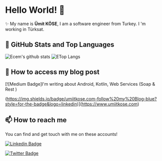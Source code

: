 # Hello World! 👋

✨ My name is **Ümit KÖSE**, I am a software engineer from Turkey. I 'm working in Türksat. <br>


## 📌 GitHub Stats and Top Languages

<p float="center">
  <img  src="https://github-readme-stats.vercel.app/api?username=umiitkose&show_icons=true&count_private=true&hide=contribs,issues" alt="Ecem's github stats" />
  <img  src="https://github-readme-stats.vercel.app/api/top-langs/?username=umiitkose&layout=compact&hide=javascript,html" alt="ETop Langs" />
</p>

## 📝 How to access my blog post

[![Medium Badge]I'm writing about Android, Kotlin, Web Services (Soap & Rest ) 

(https://img.shields.io/badge/umiitkose.com-follow%20my%20Blog-blue?style=for-the-badge&logo=linkedin)](https://www.umiitkose.com)

## 📫 How to reach me

You can find and get touch with me on these accounts!

[![Linkedin Badge](https://img.shields.io/badge/umiitkose-follow%20on%20linkedin-blue?style=for-the-badge&logo=linkedin)](https://www.linkedin.com/in/%C3%BCmit-k%C3%B6se-11b803a7/)

[![Twitter Badge](https://img.shields.io/badge/umiitkose-follow%20on%20twitter-blue?style=for-the-badge&logo=twitter)](https://twitter.com/umiitkose)



